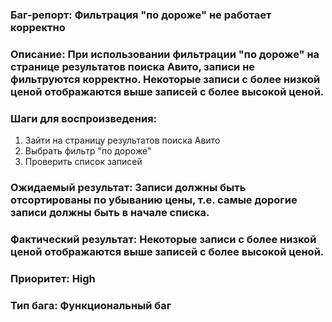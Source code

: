 ### Баг-репорт: Фильтрация "по дороже" не работает корректно

### Описание: При использовании фильтрации "по дороже" на странице результатов поиска Авито, записи не фильтруются корректно. Некоторые записи с более низкой ценой отображаются выше записей с более высокой ценой.

### Шаги для воспроизведения:

1. Зайти на страницу результатов поиска Авито
2. Выбрать фильтр "по дороже"
3. Проверить список записей

### Ожидаемый результат: Записи должны быть отсортированы по убыванию цены, т.е. самые дорогие записи должны быть в начале списка.

### Фактический результат: Некоторые записи с более низкой ценой отображаются выше записей с более высокой ценой.

### Приоритет: High

### Тип бага: Функциональный баг